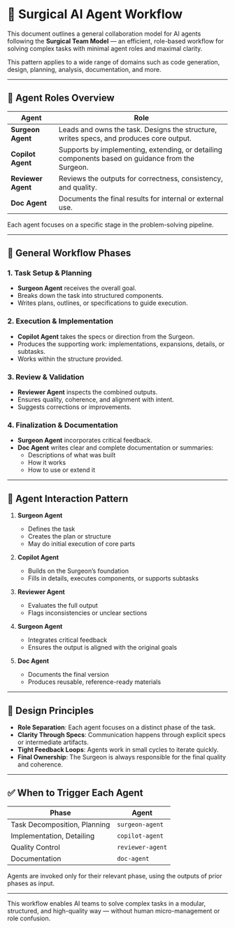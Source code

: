 # 🧠 Surgical AI Agent Workflow

This document outlines a general collaboration model for AI agents following the **Surgical Team Model** — an efficient, role-based workflow for solving complex tasks with minimal agent roles and maximal clarity.

This pattern applies to a wide range of domains such as code generation, design, planning, analysis, documentation, and more.

---

## 🧩 Agent Roles Overview

| Agent | Role |
|-------|------|
| **Surgeon Agent** | Leads and owns the task. Designs the structure, writes specs, and produces core output. |
| **Copilot Agent** | Supports by implementing, extending, or detailing components based on guidance from the Surgeon. |
| **Reviewer Agent** | Reviews the outputs for correctness, consistency, and quality. |
| **Doc Agent** | Documents the final results for internal or external use. |

Each agent focuses on a specific stage in the problem-solving pipeline.

---

## 🔁 General Workflow Phases

### 1. Task Setup & Planning
- **Surgeon Agent** receives the overall goal.
- Breaks down the task into structured components.
- Writes plans, outlines, or specifications to guide execution.

### 2. Execution & Implementation
- **Copilot Agent** takes the specs or direction from the Surgeon.
- Produces the supporting work: implementations, expansions, details, or subtasks.
- Works within the structure provided.

### 3. Review & Validation
- **Reviewer Agent** inspects the combined outputs.
- Ensures quality, coherence, and alignment with intent.
- Suggests corrections or improvements.

### 4. Finalization & Documentation
- **Surgeon Agent** incorporates critical feedback.
- **Doc Agent** writes clear and complete documentation or summaries:
  - Descriptions of what was built
  - How it works
  - How to use or extend it

---

## 🔄 Agent Interaction Pattern

1. **Surgeon Agent**
   - Defines the task
   - Creates the plan or structure
   - May do initial execution of core parts

2. **Copilot Agent**
   - Builds on the Surgeon’s foundation
   - Fills in details, executes components, or supports subtasks

3. **Reviewer Agent**
   - Evaluates the full output
   - Flags inconsistencies or unclear sections

4. **Surgeon Agent**
   - Integrates critical feedback
   - Ensures the output is aligned with the original goals

5. **Doc Agent**
   - Documents the final version
   - Produces reusable, reference-ready materials

---

## 🧠 Design Principles

- **Role Separation**: Each agent focuses on a distinct phase of the task.
- **Clarity Through Specs**: Communication happens through explicit specs or intermediate artifacts.
- **Tight Feedback Loops**: Agents work in small cycles to iterate quickly.
- **Final Ownership**: The Surgeon is always responsible for the final quality and coherence.

---

## ✅ When to Trigger Each Agent

| Phase | Agent |
|-------|-------|
| Task Decomposition, Planning | `surgeon-agent` |
| Implementation, Detailing | `copilot-agent` |
| Quality Control | `reviewer-agent` |
| Documentation | `doc-agent` |

Agents are invoked only for their relevant phase, using the outputs of prior phases as input.

---

This workflow enables AI teams to solve complex tasks in a modular, structured, and high-quality way — without human micro-management or role confusion.
